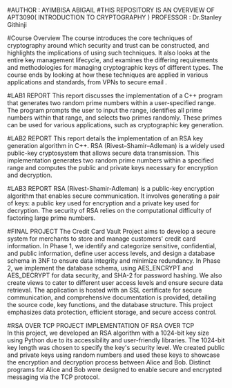 #AUTHOR : AYIMBISA ABIGAIL
#THIS REPOSITORY IS AN OVERVIEW OF APT3090( INTRODUCTION TO CRYPTOGRAPHY )
PROFESSOR : Dr.Stanley Githinji 

#Course Overview
The course introduces the core techniques of cryptography around which security and trust can be constructed,
and highlights the implications of using such techniques. It also looks at the entire key management lifecycle, 
and examines the differing requirements and methodologies for managing cryptographic keys of different types. 
The course ends by looking at how these techniques are applied in various applications and standards, from VPNs to secure email .

#LAB1 REPORT
This report discusses the implementation of a C++ program that generates two random prime numbers within a user-specified range. 
The program prompts the user to input the range, identifies all prime numbers within that range, and selects two primes randomly. 
These primes can be used for various applications, such as cryptographic key generation.

#LAB2 REPORT
This report details the implementation of an RSA key generation algorithm in C++. RSA (Rivest–Shamir–Adleman) is a widely used public-key
cryptosystem that allows secure data transmission. This implementation generates two random prime numbers within a specified range and 
computes the public and private keys necessary for encryption and decryption.

#LAB3 REPORT 
RSA (Rivest-Shamir-Adleman) is a public-key encryption algorithm that enables secure
communication. It involves generating a pair of keys: a public key used for encryption and a
private key used for decryption. The security of RSA relies on the computational difficulty of
factoring large prime numbers.

#FINAL PROJECT 
The Credit Card Vault Project aims to develop a secure system for merchants to store and manage 
customers' credit card information. In Phase 1, we identify and categorize sensitive, confidential, 
and public information, define user access levels, and design a database schema in 3NF to ensure data
integrity and minimize redundancy. In Phase 2, we implement the database schema, using AES_ENCRYPT and
AES_DECRYPT for data security, and SHA-2 for password hashing. We also create views to cater to different
user access levels and ensure secure data retrieval. The application is hosted with an SSL certificate for
secure communication, and comprehensive documentation is provided, detailing the source code, key functions,
and the database structure. This project emphasizes data protection, efficient storage, and secure access control.

#RSA OVER TCP PROJECT
IMPLEMENTATION OF RSA OVER TCP      
In this project, we developed an RSA algorithm with a 1024-bit key size using Python due to 
its accessibility and user-friendly libraries. The 1024-bit key length was chosen to specify the 
key's security level. We created public and private keys using random numbers and used these 
keys to showcase the encryption and decryption process between Alice and Bob. Distinct 
programs for Alice and Bob were designed to enable secure and encrypted messaging via the 
TCP protocol. 
